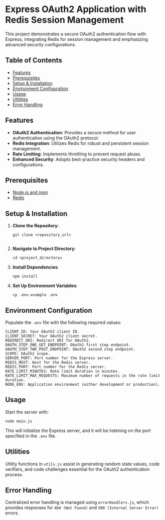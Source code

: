# Express OAuth2 Application with Redis Session Management

This project demonstrates a secure OAuth2 authentication flow with Express, integrating Redis for session management and emphasizing advanced security configurations.

## Table of Contents

- [Features](#features)
- [Prerequisites](#prerequisites)
- [Setup & Installation](#setup--installation)
- [Environment Configuration](#environment-configuration)
- [Usage](#usage)
- [Utilities](#utilities)
- [Error Handling](#error-handling)

## Features

- **OAuth2 Authentication**: Provides a secure method for user authentication using the OAuth2 protocol.
- **Redis Integration**: Utilizes Redis for robust and persistent session management.
- **Rate Limiting**: Implements throttling to prevent request abuse.
- **Enhanced Security**: Adopts best-practice security headers and configurations.

## Prerequisites

- [Node.js and npm](https://nodejs.org/)
- [Redis](https://redis.io/download)

## Setup & Installation


1. **Clone the Repository**:
    ```
    git clone <repository_url>
       
    ```
2. **Navigate to Project Directory**:
	```
	cd <project_directory>
	``` 
3. **Install Dependencies**:
	```
	npm install
	```
4. **Set Up Environment Variables**:
	```
	cp .env.example .env
	```
	
## Environment Configuration

Populate the `.env` file with the following required values:
```
CLIENT_ID: Your OAuth2 client ID.
CLIENT_SECRET: Your OAuth2 client secret.
REDIRECT_URI: Redirect URI for OAuth2.
OAUTH_STEP_ONE_GET_ENDPOINT: OAuth2 first step endpoint.
OAUTH_STEP_TWO_POST_ENDPOINT: OAuth2 second step endpoint.
SCOPE: OAuth2 scope.
SERVER_PORT: Port number for the Express server.
REDIS_HOST: Host for the Redis server.
REDIS_PORT: Port number for the Redis server.
RATE_LIMIT_MINUTES: Rate limit duration in minutes.
RATE_LIMIT_MAX_REQUESTS: Maximum number of requests in the rate limit duration.
NODE_ENV: Application environment (either development or production).
```

## Usage

Start the server with:
```
node main.js
```

This will initialize the Express server, and it will be listening on the port specified in the `.env` file.

## Utilities

Utility functions in `utils.js` assist in generating random state values, code verifiers, and code challenges essential for the OAuth2 authentication process.

## Error Handling

Centralized error handling is managed using `errorHandlers.js`, which provides responses for `404 (Not Found)` and `500 (Internal Server Error)` errors.
